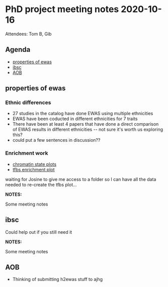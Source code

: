 # PhD project meeting notes 2020-10-16

Attendees: Tom B, Gib

## Agenda

* [properties of ewas](#properties-of-ewas) 
* [ibsc](#ibsc)
* [AOB](#aob)

## properties of ewas

### Ethnic differences

* 27 studies in the catalog have done EWAS using multiple ethnicities
* EWAS have been coducted in different ethnicities for 7 traits
* There have been at least 4 papers that have done a direct comparison of EWAS results in different ethnicities -- not sure it's worth us exploring this? 
* could put a few sentences in discussion??

### Enrichment work

* [chromatin state plots](chromatin_states_enrichment_boxplots.pdf)
* [tfbs enrichment plot](cpg_corebg_matched_all_enrichment_All_OR.pdf)

waiting for Josine to give me access to a folder so I can have all the data needed to re-create the tfbs plot... 

__NOTES:__

Some meeting notes

## ibsc

Could help out if you still need it

__NOTES:__

Some meeting notes

## AOB

* Thinking of submitting h2ewas stuff to ajhg